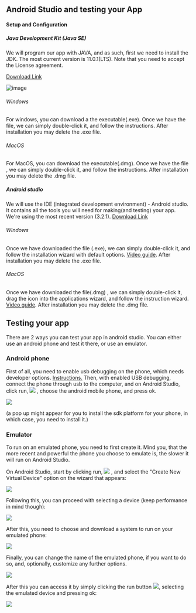 ## Android Studio and testing your App


#### Setup and Configuration

##### Java Development Kit (Java SE)
We will program our app with JAVA, and as such, first we need to install the JDK. The most current version is 11.0.1(LTS). Note that you need to accept the License agreement.

[Download Link](https://www.oracle.com/technetwork/java/javase/downloads/jdk11-downloads-5066655.html)

![image](res/1.png)

###### Windows
For windows, you can download a the executable(.exe).
Once we have the file, we can simply double-click it, and follow the instructions. After installation you may delete the .exe file.

###### MacOS
For MacOS, you can download the executable(.dmg).
Once we have the file , we can simply double-click it, and follow the instructions. After installation you may delete the .dmg file.

##### Android studio

We will use the IDE (integrated development environment) - Android studio. It contains all the tools you will need for making(and testing) your app.
We're using the most recent version (3.2.1). [Download Link](https://developer.android.com/studio/)


###### Windows
Once we have downloaded the file (.exe), we can simply double-click it, and follow the installation wizard with default options. [Video guide](https://developer.android.com/studio/videos/studio-install-windows.mp4). After installation you may delete the .exe file.

###### MacOS
Once we have downloaded the file(.dmg) , we can simply double-click it, drag the icon into the applications wizard, and follow the instruction wizard. [Video guide](https://developer.android.com/studio/videos/studio-install-mac.mp4). After installation you may delete the .dmg file.


## Testing your app
There are 2 ways you can test your app in android studio. You can either use an android phone and test it there, or use an emulator.

### Android phone
First of all, you need to enable usb debugging on the phone, which needs developer options.
[Instructions.](https://developer.android.com/studio/debug/dev-options)
Then, with enabled USB debugging, connect the phone through usb to the computer, and on Android Studio, click run, ![](res/2.png) , choose the android mobile phone, and press ok.

![](res/3.png)

(a pop up might appear for you to install the sdk platform for your phone, in which case, you need to install it.)






### Emulator
To run on an emulated phone, you need to first create it. Mind you, that the more recent and powerful the phone you choose to emulate is,  the slower it will run on Android Studio.

On Android Studio, start by clicking run, ![](res/2.png) , and select the "Create New Virtual Device" option on the wizard that appears:

![](res/4.png)

Following this, you can proceed with selecting a device (keep performance in mind though):

![](res/5.png)

After this, you need to choose and download a system to run on your emulated phone:

![](res/6.png)

Finally, you can change the name of the emulated phone, if you want to do so, and, optionally, customize any further options.

![](res/7.png)

 After this you can access it by simply clicking the run button ![](res/2.png), selecting the emulated device and pressing ok:

![](res/8.png)
